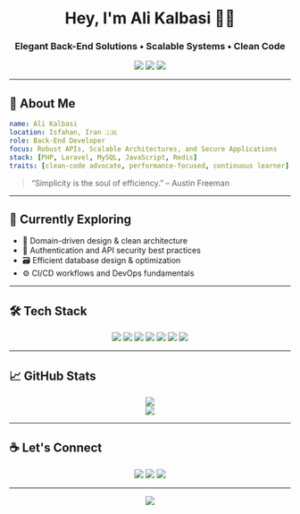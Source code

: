 
<h1 align="center">Hey, I'm Ali Kalbasi 👨‍💻</h1>
<h3 align="center">Elegant Back-End Solutions • Scalable Systems • Clean Code</h3>

<p align="center">
  <a href="https://alikalbasi.site"><img src="https://img.shields.io/badge/Portfolio-%F0%9F%8C%90-blue?style=flat-square" /></a>
  <a href="mailto:alikalbasi1386@gmail.com"><img src="https://img.shields.io/badge/Email-%F0%9F%93%A7-red?style=flat-square" /></a>
  <a href="https://www.linkedin.com/in/ali-kalbasi-402ab5295/"><img src="https://img.shields.io/badge/LinkedIn-%F0%9F%92%BC-blue?style=flat-square" /></a>
</p>

---

## 🚀 About Me

```yaml
name: Ali Kalbasi
location: Isfahan, Iran 🇮🇷
role: Back-End Developer
focus: Robust APIs, Scalable Architectures, and Secure Applications
stack: [PHP, Laravel, MySQL, JavaScript, Redis]
traits: [clean-code advocate, performance-focused, continuous learner]
```

> “Simplicity is the soul of efficiency.” – Austin Freeman

---

## 🧠 Currently Exploring

- 🧪 Domain-driven design & clean architecture  
- 🔐 Authentication and API security best practices  
- 🗃️ Efficient database design & optimization  
- ⚙️ CI/CD workflows and DevOps fundamentals  

---

## 🛠 Tech Stack

<p align="center">
  <img src="https://img.shields.io/badge/PHP-777BB4?style=for-the-badge&logo=php&logoColor=white" />
  <img src="https://img.shields.io/badge/Laravel-FF2D20?style=for-the-badge&logo=laravel&logoColor=white" />
  <img src="https://img.shields.io/badge/MySQL-005C84?style=for-the-badge&logo=mysql&logoColor=white" />
  <img src="https://img.shields.io/badge/Redis-DC382D?style=for-the-badge&logo=redis&logoColor=white" />
  <img src="https://img.shields.io/badge/Linux-FCC624?style=for-the-badge&logo=linux&logoColor=black" />
  <img src="https://img.shields.io/badge/Git-F05032?style=for-the-badge&logo=git&logoColor=white" />
  <img src="https://img.shields.io/badge/Postman-FF6C37?style=for-the-badge&logo=postman&logoColor=white" />
</p>

---

## 📈 GitHub Stats

<p align="center">
  <img src="https://github-readme-stats.vercel.app/api?username=alikalbasi&show_icons=true&theme=nightowl&hide_title=true&hide_border=true&count_private=true" />
  <br/>
  <img src="https://github-readme-stats.vercel.app/api/top-langs/?username=alikalbasi&layout=compact&theme=nightowl&hide_border=true" />
</p>

---

## ☕ Let's Connect

<p align="center">
  <a href="mailto:alikalbasi1386@gmail.com"><img src="https://img.shields.io/badge/Gmail-D14836?style=for-the-badge&logo=gmail&logoColor=white" /></a>
  <a href="https://www.linkedin.com/in/ali-kalbasi-402ab5295/"><img src="https://img.shields.io/badge/LinkedIn-0A66C2?style=for-the-badge&logo=linkedin&logoColor=white" /></a>
  <a href="https://alikalbasi.site"><img src="https://img.shields.io/badge/Portfolio-Visit-blue?style=for-the-badge&logo=firefox-browser" /></a>
</p>

---

<p align="center">
  <img src="https://readme-typing-svg.demolab.com?font=Fira+Code&pause=1000&center=true&width=435&lines=Crafting+backends+with+precision+%26+purpose.;Secure%2C+Scalable%2C+and+Reliable+Code.;Thanks+for+visiting+my+GitHub!+%F0%9F%8C%9F" />
</p>
